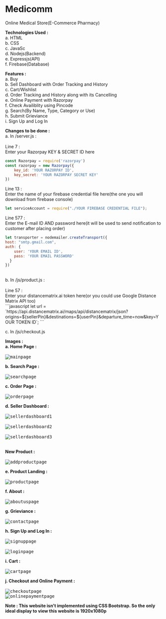# Medicomm

Online Medical Store(E-Commerce Pharmacy)

**Technologies Used :**<br>
a. HTML<br>
b. CSS<br>
c. JavaSc<br>
d. Nodejs(Backend)<br>
e. Expressjs(API)<br>
f. Firebase(Database)<br>

**Features :**<br>
a. Buy<br>
b. Sell Dashboard with Order Tracking and History<br>
c. Cart/Wishlist<br>
d. Order Tracking and History along with its Cancelling<br>
e. Online Payment with Razorpay<br>
f. Check Availiblity using Pincode<br>
g. Search(By Name, Type, Category or Use)<br>
h. Submit Grieviance<br>
i. Sign Up and Log In

**Changes to be done :**<br>
a. In /server.js :<br><br>
Line 7 : <br>
Enter your Razorpay KEY & SECRET ID here<br>
```javascript
const Razorpay = require('razorpay')
const razorpay = new Razorpay({
    key_id: 'YOUR RAZORPAY ID',
    key_secret: 'YOUR RAZORPAY SECRET KEY'
})
```
Line 13 : <br>
Enter the name of your firebase credential file here(the one you will download from firebase console)<br>
```javascript
let serviceAccount = require("./YOUR FIREBASE CREDENTIAL FILE");
```
Line 577 : <br>
Enter the E-mail ID AND password here(it will be used to send notification to customer after placing order)<br>
```javascript
let transporter = nodemailer.createTransport({
host: "smtp.gmail.com",
auth: {
    user: 'YOUR EMAIL ID',
    pass: 'YOUR EMAIL PASSWORD'
  }
})
```
<br>
b. In /js/product.js :<br><br>
Line 57 :<br>
Enter your distancematrix.ai token here(or you could use Google Distance Matrix API too)<br>
```javascript
let url = `https://api.distancematrix.ai/maps/api/distancematrix/json?origins=${sellerPin}&destinations=${userPin}&departure_time=now&key=YOUR TOKEN ID`;
```

c. In /js/checkout.js


**Images :**<br>
**a. Home Page :**<br><br>
<kbd>
![mainpage](https://user-images.githubusercontent.com/92728787/213473781-ada15585-fc68-41ae-bd5f-223312995798.png)
</kbd>
<br>

**b. Search Page :**<br><br>
<kbd>
![searchpage](https://user-images.githubusercontent.com/92728787/213467715-b503f450-02a0-4eb1-b5b6-4f1ac306ddc7.png)
</kbd>
<br>

**c. Order Page :**<br><br>
<kbd>
![orderpage](https://user-images.githubusercontent.com/92728787/213467821-59f9ebad-8a9a-48d0-801a-d8c452aa0e80.png)
</kbd>
<br>

**d. Seller Dashboard :**<br><br>
<kbd>
![sellerdashboard1](https://user-images.githubusercontent.com/92728787/213467967-11a91cda-6bea-4884-b094-950022ddcd1d.png)<br>
</kbd>
<br>
<kbd>
![sellerdashboard2](https://user-images.githubusercontent.com/92728787/213476767-88dd6684-f9dc-4525-b763-6879880348c5.png)<br>
</kbd>
<br>
<kbd>
![sellerdashboard3](https://user-images.githubusercontent.com/92728787/213476840-6f4a35ea-6db8-4e8a-a320-232cb7c7c84c.png)<br>
</kbd>
<br>

**New Product :**<br><br>
<kbd>
![addproductpage](https://user-images.githubusercontent.com/92728787/213468113-4951938f-006c-426f-85d3-2e176677b94c.png)
<kbd>
<br>

**e. Product Landing :**<br><br>
<kbd>
![productpage](https://user-images.githubusercontent.com/92728787/213469881-baf4121c-cb6f-492d-856f-9e20a5f990f3.png)
</kbd>
<br>

**f. About :**<br><br>
<kbd>
![aboutuspage](https://user-images.githubusercontent.com/92728787/213468179-1f6e29ff-bdee-4a61-b79c-554018e9c46c.png)
</kbd>
<br>

**g. Grieviance :**<br><br>
<kbd>
![contactpage](https://user-images.githubusercontent.com/92728787/213468314-95368d89-3ac9-4632-a500-50a236801f13.png)
</kbd>
<br>

**h. Sign Up and Log In :**<br><br>
<kbd>
![signuppage](https://user-images.githubusercontent.com/92728787/213468410-cd43e13e-d895-480b-b636-61038c33af55.png)<br>
</kbd>
<br>
<kbd>
![loginpage](https://user-images.githubusercontent.com/92728787/213468445-773e4e71-6704-41bc-a293-21b15500842f.png)
</kbd>
<br>

**i. Cart :**<br><br>
<kbd>
![cartpage](https://user-images.githubusercontent.com/92728787/213468519-40219b6e-7ac5-4b27-9bea-ba6790260120.png)
</kbd>
<br>

**j. Checkout and Online Payment :**<br><br>
<kbd>
![checkoutpage](https://user-images.githubusercontent.com/92728787/213468614-a5636c99-cc80-4910-91ef-47ffe4177138.png)<br>
![onlinepaymentpage](https://user-images.githubusercontent.com/92728787/213468648-4b3ab7eb-65df-4699-a94e-d8ef5495e44a.png)
</kbd>
<br>

**Note : This website isn't implemented using CSS Bootstrap.
        So the only ideal display to view this website is 1920x1080p**
       

